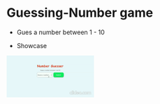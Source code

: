 # Guessing-Number game
* Gues a number between 1 - 10 

* Showcase 
<img width=200px src="showcase.gif">
